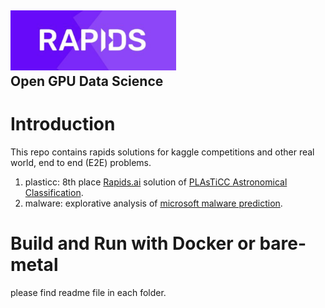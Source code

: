 ## <div align="left"><img src="img/rapids_logo.png" width="265px"/></div> Open GPU Data Science

# Introduction
This repo contains rapids solutions for kaggle competitions and other real world, end to end (E2E) problems.
1. plasticc: 8th place [Rapids.ai](https://rapids.ai) solution of [PLAsTiCC Astronomical Classification](https://www.kaggle.com/c/PLAsTiCC-2018).  
2. malware: explorative analysis of [microsoft malware prediction](https://www.kaggle.com/c/microsoft-malware-prediction).

# Build and Run with Docker or bare-metal 
please find readme file in each folder.
